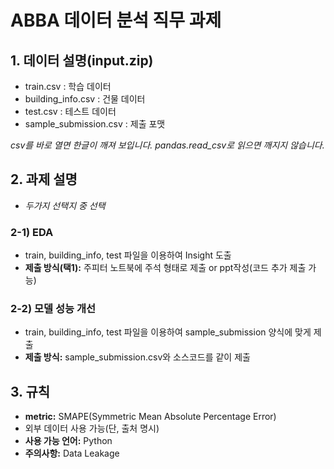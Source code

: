 # ABBA 데이터 분석 직무 과제

## 1. 데이터 설명(input.zip)
* train.csv : 학습 데이터
* building_info.csv : 건물 데이터
* test.csv : 테스트 데이터
* sample_submission.csv : 제출 포맷
  
*csv를 바로 열면 한글이 깨져 보입니다. pandas.read_csv로 읽으면 깨지지 않습니다.*

## 2. 과제 설명
- *두가지 선택지 중 선택*
### 2-1) EDA
  - train, building_info, test 파일을 이용하여 Insight 도출
  - **제출 방식(택1):** 주피터 노트북에 주석 형태로 제출 or ppt작성(코드 추가 제출 가능)
### 2-2) 모델 성능 개선
  - train, building_info, test 파일을 이용하여 sample_submission 양식에 맞게 제출
  - **제출 방식:** sample_submission.csv와 소스코드를 같이 제출
 
## 3. 규칙
- **metric:** SMAPE(Symmetric Mean Absolute Percentage Error)
- 외부 데이터 사용 가능(단, 출처 명시)
- **사용 가능 언어:** Python
- **주의사항:** Data Leakage 

